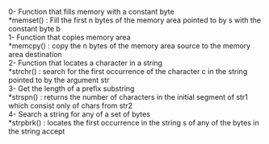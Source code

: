 0- Function that fills memory with a constant byte</br>
	*memset() : Fill the first n bytes of the memory area pointed to by
s with the constant byte b</br>
1- Function that copies memory area</br>
	*memcpy() : copy the n bytes of the memory area source to the memory
area destination</br>
2- Function that locates a character in a string</br>
	*strchr() : search for the first occurrence of the character c in
the string pointed to by the argument str</br>
3- Get the length of a prefix substring</br>
	*strspn() : returns the number of characters in the initial segment of str1 which consist only of chars from str2</br>
4- Search a string for any of a set of bytes</br>
	*strpbrk() : locates the first occurrence in the string s of any of the bytes in the string accept</br>

